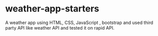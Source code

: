 # weather-app-starters
A weather app using HTML, CSS, JavaScript , bootstrap and used third party API like weather API and tested it on rapid API.

